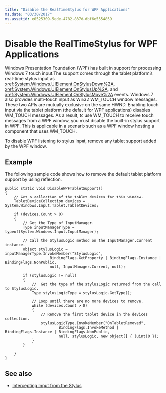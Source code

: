```yaml
---
title: "Disable the RealTimeStylus for WPF Applications"
ms.date: "03/30/2017"
ms.assetid: e0525309-5ede-4782-837d-dbf6e5554859
---
```

# Disable the RealTimeStylus for WPF Applications
Windows Presentation Foundation (WPF) has built in support for processing Windows 7 touch input.The support comes through the tablet platform’s real-time stylus input as <xref:System.Windows.UIElement.OnStylusDown%2A>, <xref:System.Windows.UIElement.OnStylusUp%2A>, and <xref:System.Windows.UIElement.OnStylusMove%2A> events. Windows 7 also provides multi-touch input as Win32 WM_TOUCH window messages. These two APIs are mutually exclusive on the same HWND. Enabling touch input via the tablet platform (the default for WPF applications) disables WM_TOUCH messages. As a result, to use WM_TOUCH to receive touch messages from a WPF window, you must disable the built-in stylus support in WPF. This is applicable in a scenario such as a WPF window hosting a component that uses WM_TOUCH.  
  
 To disable WPF listening to stylus input, remove any tablet support added by the WPF window.  
  
## Example  
 The following sample code shows how to remove the default tablet platform support by using reflection.  
  
```  
public static void DisableWPFTabletSupport()  
{  
    // Get a collection of the tablet devices for this window.    
    TabletDeviceCollection devices = System.Windows.Input.Tablet.TabletDevices;  
  
    if (devices.Count > 0)  
    {     
        // Get the Type of InputManager.  
        Type inputManagerType = typeof(System.Windows.Input.InputManager);  
  
        // Call the StylusLogic method on the InputManager.Current instance.  
        object stylusLogic = inputManagerType.InvokeMember("StylusLogic",  
                    BindingFlags.GetProperty | BindingFlags.Instance | BindingFlags.NonPublic,  
                    null, InputManager.Current, null);  
  
        if (stylusLogic != null)  
        {  
            //  Get the type of the stylusLogic returned from the call to StylusLogic.  
            Type stylusLogicType = stylusLogic.GetType();  
  
            // Loop until there are no more devices to remove.  
            while (devices.Count > 0)  
            {  
                // Remove the first tablet device in the devices collection.  
                stylusLogicType.InvokeMember("OnTabletRemoved",  
                        BindingFlags.InvokeMethod | BindingFlags.Instance | BindingFlags.NonPublic,  
                        null, stylusLogic, new object[] { (uint)0 });  
            }                  
        }  
  
    }  
}  
```  
  
## See also
- [Intercepting Input from the Stylus](intercepting-input-from-the-stylus.md)
